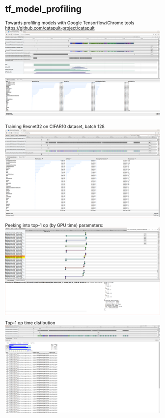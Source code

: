 # tf_model_profiling
Towards profiling models with Google Tensorflow/Chrome tools https://github.com/catapult-project/catapult
![alt text](https://github.com/MikalaiDrabovich/tf_model_profiling/blob/master/profiling_mnist_ops.png)

Training Resnet32 on CIFAR10 dataset, batch 128  
![alt text](https://raw.githubusercontent.com/MikalaiDrabovich/tf_model_profiling/master/resnet32_cifar10_training_batch_128.png)

Peeking into top-1 op (by GPU time) parameters:
![alt text](https://raw.githubusercontent.com/MikalaiDrabovich/tf_model_profiling/master/top1_param_details.png)

Top-1 op time distibution 
![alt text](https://raw.githubusercontent.com/MikalaiDrabovich/tf_model_profiling/master/top1_ops_distribution.png)
